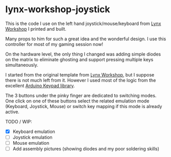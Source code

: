 # lynx-workshop-joystick

This is the code I use on the left hand joystick/mouse/keyboard from [Lynx Workshop](https://www.lynx-workshop.com/) I printed and built.

Many props to him for such a great idea and the wonderful design. I use this controller for most of my gaming session now!

On the hardware level, the only thing I changed was adding simple diodes on the matrix to eliminate ghosting and support pressing multiple keys simultaneously.

I started from the original template from [Lynx Workshop](https://5f2fc3fa-16c8-4939-878d-c368ff270bdb.filesusr.com/archives/67f963_722028bf48664c0d82f5bbe289d8461b.zip?dn=cat_joystick_lefthand_version_001.zip), but I suppose there is not much left from it. However I used most of the logic from the excellent [Arduino Keypad library](https://github.com/Chris--A/Keypad).

The 3 buttons under the pinky finger are dedicated to switching modes. One click on one of these buttons select the related emulation mode (Keyboard, Joystick, Mouse) or switch key mapping if this mode is already active.

TODO / WIP:
- [X] Keyboard emulation
- [ ] Joystick emulation
- [ ] Mouse emulation
- [ ] Add assembly pictures (showing diodes and my poor soldering skills)
